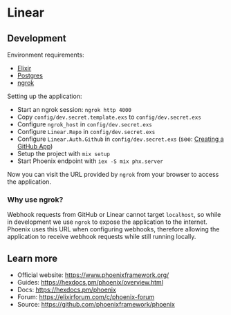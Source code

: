 # Linear

## Development

Environment requirements:

  * [Elixir](https://elixir-lang.org/)
  * [Postgres](https://www.postgresql.org/)
  * [ngrok](https://ngrok.com/)

Setting up the application:

  * Start an ngrok session: `ngrok http 4000`
  * Copy `config/dev.secret.template.exs` to `config/dev.secret.exs`
  * Configure `ngrok_host` in `config/dev.secret.exs`
  * Configure `Linear.Repo` in `config/dev.secret.exs`
  * Configure `Linear.Auth.Github` in `config/dev.secret.exs` (see: [Creating a GitHub App](https://docs.github.com/en/developers/apps/creating-a-github-app))
  * Setup the project with `mix setup`
  * Start Phoenix endpoint with `iex -S mix phx.server`

Now you can visit the URL provided by `ngrok` from your browser to access the application.

### Why use ngrok?

Webhook requests from GitHub or Linear cannot target `localhost`, so while
in development we use `ngrok` to expose the application to the internet. Phoenix
uses this URL when configuring webhooks, therefore allowing the application to
receive webhook requests while still running locally.

## Learn more

  * Official website: https://www.phoenixframework.org/
  * Guides: https://hexdocs.pm/phoenix/overview.html
  * Docs: https://hexdocs.pm/phoenix
  * Forum: https://elixirforum.com/c/phoenix-forum
  * Source: https://github.com/phoenixframework/phoenix
